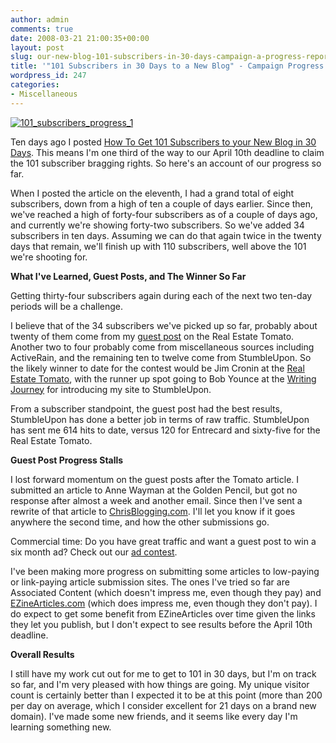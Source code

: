 ```yaml
---
author: admin
comments: true
date: 2008-03-21 21:00:35+00:00
layout: post
slug: our-new-blog-101-subscribers-in-30-days-campaign-a-progress-report
title: '"101 Subscribers in 30 Days to a New Blog" - Campaign Progress Report'
wordpress_id: 247
categories:
- Miscellaneous
---
```


[![101_subscribers_progress_1](http://www.particlewave.com/internet-marketing/wp-content/uploads/2008/03/101-subscribers-progress-1-thumb.jpg)](http://www.particlewave.com/internet-marketing/wp-content/uploads/2008/03/101-subscribers-progress-1.jpg)

 

Ten days ago I posted [How To Get 101 Subscribers to your New Blog in 30 Days](http://www.inklit.com/blog/2008/03/11/eleven-steps-to-get-101-subscribers-to-your-new-blog-in-thirty-days/). This means I'm one third of the way to our April 10th deadline to claim the 101 subscriber bragging rights. So here's an account of our progress so far.

 

When I posted the article on the eleventh, I had a grand total of eight subscribers, down from a high of ten a couple of days earlier. Since then, we've reached a high of forty-four subscribers as of a couple of days ago, and currently we're showing forty-two subscribers. So we've added 34 subscribers in ten days. Assuming we can do that again twice in the twenty days that remain, we'll finish up with 110 subscribers, well above the 101 we're shooting for.

 

**What I've Learned, Guest Posts, and The Winner So Far**

 

Getting thirty-four subscribers again during each of the next two ten-day periods will be a challenge.

 

I believe that of the 34 subscribers we've picked up so far, probably about twenty of them come from my [guest post](http://realestatetomato.typepad.com/the_real_estate_tomato/2008/03/ask-for-a-guest.html) on the Real Estate Tomato. Another two to four probably come from miscellaneous sources including ActiveRain, and the remaining ten to twelve come from StumbleUpon. So the likely winner to date for the contest would be Jim Cronin at the [Real Estate Tomato](http://realestatetomato.typepad.com/), with the runner up spot going to Bob Younce at the [Writing Journey](http://writing-journey.com/) for introducing my site to StumbleUpon.

 

From a subscriber standpoint, the guest post had the best results, StumbleUpon has done a better job in terms of raw traffic. StumbleUpon has sent me 614 hits to date, versus 120 for Entrecard and sixty-five for the Real Estate Tomato.

 

**Guest Post Progress Stalls**

 

I lost forward momentum on the guest posts after the Tomato article. I submitted an article to Anne Wayman at the Golden Pencil, but got no response after almost a week and another email. Since then I've sent a rewrite of that article to [ChrisBlogging.com](http://www.chrisblogging.com). I'll let you know if it goes anywhere the second time, and how the other submissions go.

 

Commercial time: Do you have great traffic and want a guest post to win a six month ad? Check out our [ad contest](http://www.inklit.com/blog/advertise/).

 

I've been making more progress on submitting some articles to low-paying or link-paying article submission sites. The ones I've tried so far are Associated Content (which doesn't impress me, even though they pay) and [EZineArticles.com](http://www.ezinearticles.com) (which does impress me, even though they don't pay). I do expect to get some benefit from EZineArticles over time given the links they let you publish, but I don't expect to see results before the April 10th deadline.

 

**Overall Results**

 

I still have my work cut out for me to get to 101 in 30 days, but I'm on track so far, and I'm very pleased with how things are going. My unique visitor count is certainly better than I expected it to be at this point (more than 200 per day on average, which I consider excellent for 21 days on a brand new domain). I've made some new friends, and it seems like every day I'm learning something new.
